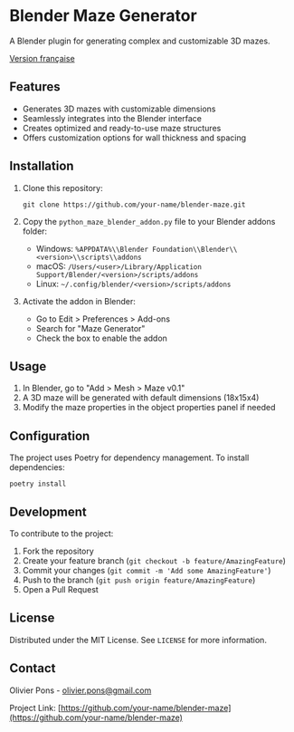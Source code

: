 # Blender Maze Generator

A Blender plugin for generating complex and customizable 3D mazes.

[Version française](README_fr.md)

## Features

- Generates 3D mazes with customizable dimensions
- Seamlessly integrates into the Blender interface
- Creates optimized and ready-to-use maze structures
- Offers customization options for wall thickness and spacing

## Installation

1. Clone this repository:
   ```
   git clone https://github.com/your-name/blender-maze.git
   ```

2. Copy the `python_maze_blender_addon.py` file to your Blender addons folder:
   - Windows: `%APPDATA%\\Blender Foundation\\Blender\\<version>\\scripts\\addons`
   - macOS: `/Users/<user>/Library/Application Support/Blender/<version>/scripts/addons`
   - Linux: `~/.config/blender/<version>/scripts/addons`

3. Activate the addon in Blender:
   - Go to Edit > Preferences > Add-ons
   - Search for "Maze Generator"
   - Check the box to enable the addon

## Usage

1. In Blender, go to "Add > Mesh > Maze v0.1"
2. A 3D maze will be generated with default dimensions (18x15x4)
3. Modify the maze properties in the object properties panel if needed

## Configuration

The project uses Poetry for dependency management. To install dependencies:

```
poetry install
```

## Development

To contribute to the project:

1. Fork the repository
2. Create your feature branch (`git checkout -b feature/AmazingFeature`)
3. Commit your changes (`git commit -m 'Add some AmazingFeature'`)
4. Push to the branch (`git push origin feature/AmazingFeature`)
5. Open a Pull Request

## License

Distributed under the MIT License. See `LICENSE` for more information.

## Contact

Olivier Pons - olivier.pons@gmail.com

Project Link: [https://github.com/your-name/blender-maze](https://github.com/your-name/blender-maze)
